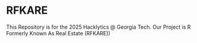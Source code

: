 # RFKARE
This Repository is for the 2025 Hacklytics @ Georgia Tech. Our Project is R Formerly Known As Real Estate (RFKARE))
